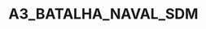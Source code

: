# A3_BATALHA_NAVAL_SDM

<!-- Projeto feit para ser um jogo de batalha naval em python e com requests utilizando fastapi para a unidade curricular de sistemas distribuidos e mobile

Para rodar o codigo crie uma maquina virtual com o comando: python -m venv .venv
acesse a sua venv com o comando: .\.venv\Scripts\Activate.ps1 
Acesse a pasta batalha_naval utilizando o comando: cd .\batalha_naval\
Rode o codigo com o comando: uvicorn main:app --host 0.0.0.0 --port 3000 --reload
Assim pode testar os request no http://127.0.0.1:8000/docs ou utilizando o Postman -->